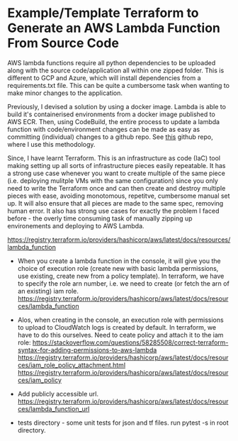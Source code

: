 # Example/Template Terraform to Generate an AWS Lambda Function From Source Code

AWS lambda functions require all python dependencies to be uploaded along with the source code/application all within one zipped folder. This is different to GCP and Azure, which will install dependencies from a requirements.txt file. This can be quite a cumbersome task when wanting to make minor changes to the application.

Previously, I devised a solution by using a docker image. Lambda is able to build it's containerised environments from a docker image published to AWS ECR. Then, using CodeBuild, the entire process to update a lambda function with code/environment changes can be made as easy as committing (individual) changes to a github repo. See [this](https://github.com/jonathangosling/WebAPI) github repo, where I use this methodology.

Since, I have learnt Terraform. This is an infrastructure as code (IaC) tool making setting up all sorts of infrastructure pieces easily repeatable. It has a strong use case whenever you want to create multiple of the same piece (i.e. deploying mulitple VMs with the same configuration) since you only need to write the Terraform once and can then create and destroy multiple pieces with ease, avoiding monotomous, repetitve, cumbersome manual set up. It will also ensure that all pieces are made to the same spec, removing human error. It also has strong use cases for exactly the problem I faced before - the overly time consuming task of manually zipping up environements and deploying to AWS Lambda.

https://registry.terraform.io/providers/hashicorp/aws/latest/docs/resources/lambda_function

- When you create a lambda function in the console, it will give you the choice of execution role (create new with basic lambda permissions, use existing, create new from a policy template). In terraform, we have to specify the role arn number, i.e. we need to create (or fetch the arn of an existing) iam role.  https://registry.terraform.io/providers/hashicorp/aws/latest/docs/resources/lambda_function
- Alos, when creating in the console, an execution role with permissions to upload to CloudWatch logs is created by default. In terraform, we have to do this ourselves. Need to ceate policy and attach it to the iam role: https://stackoverflow.com/questions/58285508/correct-terraform-syntax-for-adding-permissions-to-aws-lambda https://registry.terraform.io/providers/hashicorp/aws/latest/docs/resources/iam_role_policy_attachment.html https://registry.terraform.io/providers/hashicorp/aws/latest/docs/resources/iam_policy
- Add publicly accessible url. https://registry.terraform.io/providers/hashicorp/aws/latest/docs/resources/lambda_function_url

- tests directory - some unit tests for json and tf files. run pytest -s in root directory.

